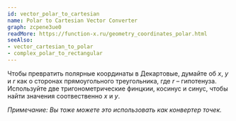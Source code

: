 ```yaml
---
id: vector_polar_to_cartesian
name: Polar to Cartesian Vector Converter
graph: zcpene3ue0
readMore: https://function-x.ru/geometry_coordinates_polar.html
seeAlso: 
- vector_cartesian_to_polar
- complex_polar_to_rectangular
---
```


Чтобы превратить полярные координаты в Декартовые, думайте об *x*, *y* и *r* как о сторонах прямоугольного треугольника, где *r* – гипотенуза. Используйте две тригонометрические финцкии, косинус и синус, чтобы найти значения соотвественно *x* и *y*.

*Примечание: Вы тоже можете это использовать как конвертер точек.*